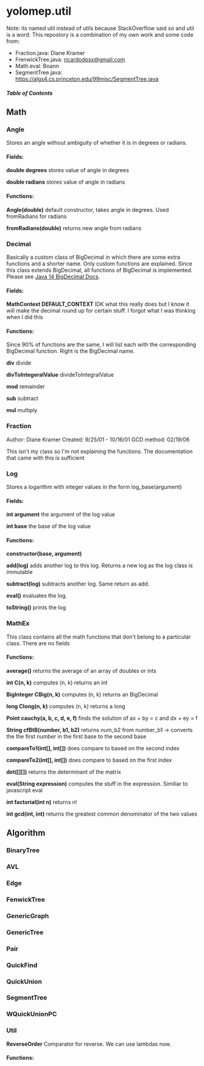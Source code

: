 # yolomep.util

Note: its named util instead of utils because StackOverflow said so and util is a word. 
This repostory is a combination of my own work and some code from:

* Fraction.java: Diane Kramer
* FrenwickTree.java: ricardodpsx@gmail.com 
* Math.eval: Boann 
* SegmentTree.java: https://algs4.cs.princeton.edu/99misc/SegmentTree.java

##### Table of Contents  

## Math

### Angle

Stores an angle without ambiguity of whether it is in degrees or radians.

#### Fields:

**double degrees** stores value of angle in degrees

**double radians** stores value of angle in radians

#### Functions:

**Angle(double)** default constructor, takes angle in degrees. Used fromRadians for radians

**fromRadians(double)** returns new angle from radians

### Decimal

Basically a custom class of BigDecimal in which there are some extra functions and a shorter name.
Only custom functions are explained. Since this class extends BigDecimal, all functions of BigDecimal is implemented. Please see [Java 14 BigDecimal Docs](https://docs.oracle.com/en/java/javase/15/docs/api/java.base/java/math/BigDecimal.html).

#### Fields:

**MathContext DEFAULT_CONTEXT** IDK what this really does but I know it will make the decimal round up for certain stuff. I forgot what I was thinking when I did this

#### Functions:

Since 90% of functions are the same, I will list each with the corresponding BigDecimal function. Right is the BigDecimal name.

**div** divide

**divToIntegeralValue** divideToIntegralValue

**mod** remainder

**sub** subtract

**mul** multiply

### Fraction

Author: Diane Kramer 
Created: 9/25/01 - 10/16/01
GCD method: 02/19/06

This isn't my class so I'm not explaining the functions. The documentation that came with this is sufficient

### Log

Stores a logarithm with integer values in the form log_base(argument)

#### Fields:

**int argument** the argument of the log value

**int base** the base of the log value

#### Functions:

**constructor(base, argument)**

**add(log)** adds another log to this log. Returns a new log as the log class is immutable

**subtract(log)** subtracts another log. Same return as add.

**eval()** evaluates the log.

**toString()** prints the log

### MathEx

This class contains all the math functions that don't belong to a particular class. There are no fields

#### Functions: 

**average()** returns the average of an array of doubles or ints

**int C(n, k)** computes (n, k) returns an int

**BigInteger CBig(n, k)** computes (n, k) returns an BigDecimal

**long Clong(n, k)** computes (n, k) returns a long

**Point cauchy(a, b, c, d, e, f)** finds the solution of ax + by = c and dx + ey = f

**String cfBtB(number, b1, b2)** returns num_b2 from number_b1 -> converts the the first number in the first base to the second base

**compareTo1(int[], int[])** does compare to based on the second index

**compareTo2(int[], int[])** does compare to based on the first index

**det([][])** returns the determinant of the matrix

**eval(String expression)** computes the stuff in the expression. Similiar to javascript eval

**int factorial(int n)** returns n!

**int gcd(int, int)** returns the greatest common denominator of the two values


## Algorithm

### BinaryTree

### AVL

### Edge

### FenwickTree

### GenericGraph

### GenericTree

### Pair

### QuickFind

### QuickUnion

### SegmentTree

### WQuickUnionPC

### Util

**ReverseOrder** Comparator for reverse. We can use lambdas now.

#### Functions:


